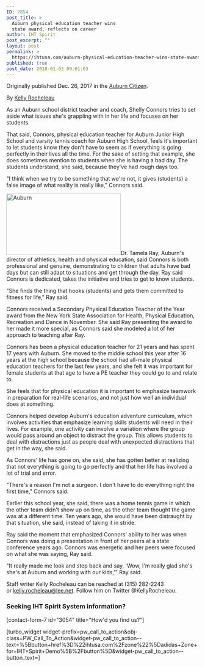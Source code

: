 ```yaml
---
ID: 7854
post_title: >
  Auburn physical education teacher wins
  state award, reflects on career
author: IHT Spirit
post_excerpt: ""
layout: post
permalink: >
  https://ihtusa.com/auburn-physical-education-teacher-wins-state-award-reflects-on-career/
published: true
post_date: 2018-01-03 09:01:03
---
```

Originally published Dec. 26, 2017 in the <a href="http://auburnpub.com/news/local/auburn-physical-education-teacher-wins-state-award-reflects-on-career/article_c1c88d82-0382-5ff1-bc18-3e068cfacfde.html" target="_blank" rel="nofollow noopener">Auburn Citizen</a>.

By <a href="https://auburnpub.com/users/profile/Kelly%20Rocheleau" target="_blank" rel="nofollow noopener">Kelly Rocheleau</a>
<div class="asset-content p402_premium subscriber-premium">
<div class="subscriber-preview">

As an Auburn school district teacher and coach, Shelly Connors tries to set aside what issues she's grappling with in her life and focuses on her students.

</div>
<div class="subscriber-preview">

That said, Connors, physical education teacher for Auburn Junior High School and varsity tennis coach for Auburn High School, feels it's important to let students know they don't have to seem as if everything is going perfectly in their lives all the time. For the sake of setting that example, she does sometimes mention to students when she is having a bad day. The students understand, she said, because they've had rough days too.

</div>
<div class="subscriber-only">

"I think when we try to be something that we're not, it gives (students) a false image of what reality is really like," Connors said.

</div>
<div id="tncms-region-article_instory_top" class="tncms-region hidden-print"><!--more--><a href="https://ihtusa.com/wp-content/uploads/2018/01/5a41764c4bd33.image_.jpg"><img class="alignleft size-medium wp-image-7855" src="https://ihtusa.com/wp-content/uploads/2018/01/5a41764c4bd33.image_-300x161.jpg" alt="Auburn" width="300" height="161" /></a>Dr. Tamela Ray, Auburn's director of athletics, health and physical education, said Connors is both professional and genuine, demonstrating to children that adults have bad days but can still adapt to situations and get through the day. Ray said Connors is dedicated, takes the initiative and tries to get to know students.</div>
<div class="subscriber-only">

"She finds the thing that hooks (students) and gets them committed to fitness for life," Ray said.

</div>
<div class="subscriber-only">

Connors received a Secondary Physical Education Teacher of the Year award from the New York State Association for Health, Physical Education, Recreation and Dance in November. She said Ray presenting the award to her made it more special, as Connors said she modeled a lot of her approach to teaching after Ray.

</div>
<div class="subscriber-only">

Connors has been a physical education teacher for 21 years and has spent 17 years with Auburn. She moved to the middle school this year after 16 years at the high school because the school had all-male physical education teachers for the last few years, and she felt it was important for female students at that age to have a PE teacher they could go to and relate to.

</div>
<div class="subscriber-only">

She feels that for physical education it is important to emphasize teamwork in preparation for real-life scenarios, and not just how well an individual does at something.

</div>
<div class="subscriber-only">

Connors helped develop Auburn's education adventure curriculum, which involves activities that emphasize learning skills students will need in their lives. For example, one activity can involve a variation where the group would pass around an object to distract the group. This allows students to deal with distractions just as people deal with unexpected distractions that get in the way, she said.

</div>
<div class="subscriber-only">

As Connors' life has gone on, she said, she has gotten better at realizing that not everything is going to go perfectly and that her life has involved a lot of trial and error.

</div>
<div class="subscriber-only">

"There's a reason I'm not a surgeon. I don't have to do everything right the first time," Connors said.

</div>
<div class="subscriber-only">

Earlier this school year, she said, there was a home tennis game in which the other team didn't show up on time, as the other team thought the game was at a different time. Ten years ago, she would have been distraught by that situation, she said, instead of taking it in stride.

</div>
<div class="subscriber-only">

Ray said the moment that emphasized Connors' ability to her was when Connors was doing a presentation in front of her peers at a state conference years ago. Connors was energetic and her peers were focused on what she was saying, Ray said.

</div>
<div class="subscriber-only">

"It really made me look and step back and say, 'Wow, I'm really glad she's she's at Auburn and working with our kids,'" Ray said.

</div>
</div>
Staff writer Kelly Rocheleau can be reached at (315) 282-2243 or <a href="mailto:kelly.rocheleau@lee.net">kelly.rocheleau@lee.net</a>. Follow him on Twitter @KellyRocheleau.
<div class="asset-tagline text-muted">
<h3 class="article-newsletter-signup">Seeking IHT Spirit System information?</h3>
<p class="article-newsletter-signup">[contact-form-7 id="3054" title="How'd you find us?"]</p>
[turbo_widget widget-prefix=pw_call_to_action&obj-class=PW_Call_To_Action&widget-pw_call_to_action--text=%5Bbutton+href%3D%22ihtusa.com%2Fzone%22%5Dadidas+Zone+for+IHT+Spirit+Demo%5B%2Fbutton%5D&widget-pw_call_to_action--button_text=]

</div>